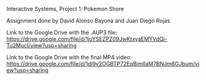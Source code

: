 Interactive Systems, Project 1: Pokemon Shore

Assignment done by David Alonso Bayona and Juan Diego Rojas.

Link to the Google Drive with the .AUP3 file: https://drive.google.com/file/d/1juYSEZPZ09JwKtxyaEMYVdQj-Tu2MucI/view?usp=sharing

Link to the Google Drive with the final MP4 video: https://drive.google.com/file/d/1di9v2OGBTP72EqBimlIaM7BNJm6GJbum/view?usp=sharing
